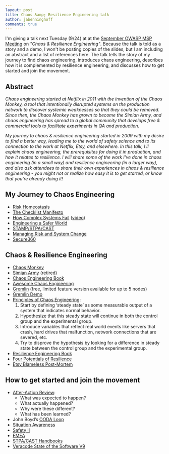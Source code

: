 ```yaml
---
layout: post
title: Chaos &amp; Resilience Engineering talk
author: jabenninghoff
comments: true
---
```

I'm giving a talk next Tuesday (9/24) at at the [September OWASP MSP Meeting](https://www.meetup.com/OWASP-MSP-Meetup/events/264466608/) on *"Chaos & Resilience Engineering"*. Because the talk is told as a story and a demo, I won't be posting copies of the slides, but I am including an abstract and a list of references here. The talk tells the story of my journey to find chaos engineering, introduces chaos engineering, describes how it is complemented by resilience engineering, and discusses how to get started and join the movement.

## Abstract
*Chaos engineering started at Netflix in 2011 with the invention of the Chaos Monkey, a tool that intentionally disrupted systems on the production network to discover systemic weaknesses so that they could be removed. Since then, the Chaos Monkey has grown to become the Simian Army, and chaos engineering has spread to a global community that develops free & commercial tools to facilitate experiments in QA and production.*

*My journey to chaos & resilience engineering started in 2009 with my desire to find a better way, leading me to the world of safety science and to its connection to the work at Netflix, Etsy, and elsewhere. In this talk, I'll explain chaos engineering, the prerequisites for doing it in production, and how it relates to resilience. I will share some of the work I've done in chaos engineering (in a small way) and resilience engineering (in a larger way), and also ask attendees to share their own experiences in chaos & resilience engineering - you might not or realize how easy it is to get started, or know that you're already doing it!*

## My Journey to Chaos Engineering
* [Risk Homeostasis](https://en.wikipedia.org/wiki/Risk_compensation#Risk_homeostasis)
* [The Checklist Manifesto](https://en.wikipedia.org/wiki/The_Checklist_Manifesto)
* [How Complex Systems Fail](http://web.mit.edu/2.75/resources/random/How%20Complex%20Systems%20Fail.pdf) ([video](https://www.youtube.com/watch?v=2S0k12uZR14))
* [Engineering a Safer World](https://mitpress.mit.edu/books/engineering-safer-world)
* [STAMP/STPA/CAST](https://psas.scripts.mit.edu/home/)
* [Managing Risk and System Change](https://psychology.tcd.ie/postgraduate/msc-riskandchange/)
* [Secure360](https://secure360.org/)

## Chaos & Resilience Engineering
* [Chaos Monkey](https://github.com/Netflix/chaosmonkey)
* [Simian Army](https://github.com/Netflix/SimianArmy) (retired)
* [Chaos Engineering Book](http://www.oreilly.com/webops-perf/free/chaos-engineering.csp)
* [Awesome Chaos Engineering](https://github.com/dastergon/awesome-chaos-engineering)
* [Gremlin](https://www.gremlin.com/) (free, limited feature version available for up to 5 nodes)
* [Gremlin Demo](https://github.com/jabenninghoff/gremlin-demo)
* [Principles of Chaos Engineering](https://principlesofchaos.org/):
  1. Start by defining ‘steady state’ as some measurable output of a system that indicates normal behavior.
  1. Hypothesize that this steady state will continue in both the control group and the experimental group.
  1. Introduce variables that reflect real world events like servers that crash, hard drives that malfunction, network connections that are severed, etc.
  1. Try to disprove the hypothesis by looking for a difference in steady state between the control group and the experimental group.
* [Resilience Engineering Book](https://www.crcpress.com/Resilience-Engineering-Concepts-and-Precepts/Woods-Hollnagel/p/book/9780754649045)
* [Four Potentials of Resilience](http://erikhollnagel.com/ideas/resilience%20assessment%20grid.html)
* [Etsy Blameless Post-Mortem](https://codeascraft.com/2016/11/17/debriefing-facilitation-guide/)

## How to get started and join the movement
* [After-Action Review](https://en.wikipedia.org/wiki/After-action_review):
  * What was expected to happen?
  * What actually happened?
  * Why were these different?
  * What has been learned?
* John Boyd’s [OODA Loop](https://en.wikipedia.org/wiki/OODA_loop)
* [Situation Awareness](https://en.wikipedia.org/wiki/Situation_awareness#Endsley's_model)
* [Safety II](https://www.england.nhs.uk/signuptosafety/wp-content/uploads/sites/16/2015/10/safety-1-safety-2-whte-papr.pdf)
* [FMEA](https://en.wikipedia.org/wiki/Failure_mode_and_effects_analysis)
* [STPA/CAST Handbooks](http://psas.scripts.mit.edu/home/materials/)
* [Veracode State of the Software V9](https://info.veracode.com/report-state-of-software-security-volume-9.html)

